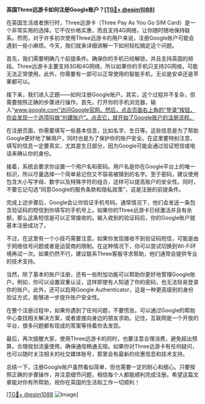 **英国Three远游卡如何注册Google账户？[[TG💪+ @esim1088](https://t.me/s/esim1088)]**

在英国生活或者旅行时，Three远游卡（Three Pay As You Go SIM Card）是一个非常实用的选择。它不仅价格实惠，而且支持4G网络，让你随时随地保持联系。然而，对于许多初次使用Three远游卡的用户来说，注册Google账户可能会遇到一些小麻烦。今天，我们就来详细讲解一下如何轻松搞定这个问题。

首先，我们需要明确几个前提条件。确保你的手机已经解锁，并且支持英国的频段。Three远游卡主要支持3G和4G网络，所以如果你的手机只支持2G网络，可能无法正常使用。此外，你需要有一部可以正常使用的智能手机，无论是安卓还是苹果都可以。

接下来，我们进入正题——如何注册Google账户。其实，这个过程并不复杂，但需要按照正确的步骤进行操作。首先，打开你的手机浏览器，输入“www.google.com”访问Google官网。然后，点击页面右上角的“登录”按钮，你会发现一个选项叫做“创建账户”。点击它，就开始了Google账户的注册流程。

在注册页面，你需要填写一些基本信息，比如名字、生日等。这些信息是为了帮助Google更好地了解用户，同时也是为了保护你的账户安全。在这里要特别注意，填写的信息一定要真实，尤其是生日部分，因为Google可能会通过验证短信或电话来确认你的身份。

接着，系统会要求你设置一个用户名和密码。用户名是你在Google平台上的唯一标识，所以尽量选择一个简单易记但又不容易被猜到的名字。至于密码，建议使用包含大小写字母、数字以及特殊字符的组合，这样可以提高账户的安全性。同时，不要忘记勾选“同意Google的服务条款和隐私政策”，这是注册的前提条件。

完成上述步骤后，Google会让你验证手机号码。通常情况下，他们会发送一条包含验证码的短信到你填写的手机号上。如果你的Three远游卡已经激活并且有余额，那么这条短信是可以正常接收的。输入收到的验证码后，你的Google账户就基本注册成功了。

不过，在这里有一个小技巧需要注意。如果你发现接收不到验证码短信，可能是由于网络信号问题或者是运营商的限制。在这种情况下，你可以尝试切换到Wi-Fi环境再试一次。如果仍然不行，建议联系Three客服寻求帮助，他们通常会提供专业的技术支持。

当然，除了基本的账户注册，还有一些附加功能可以帮助你更好地管理Google账户。例如，你可以设置双重认证，这样即使有人知道了你的密码，也无法轻易登录你的账户。此外，还可以启用Google Authenticator，这是一种更高级别的身份验证方式，能够进一步提升账户安全性。

在整个注册过程中，如果你遇到了任何问题，不要慌张。可以通过Google的帮助中心查找相关解决方案，或者直接向身边的朋友求助。记住，互联网是一个开放的平台，很多问题都有现成的答案等待着你去发现。

最后，再次提醒大家，使用Three远游卡的同时，也要注意合理消费，避免超出预算。合理规划流量使用，确保通信畅通无阻。如果你对Three远游卡有任何疑问，也可以随时关注相关的社交媒体账号，那里会有最新的优惠信息和技术支持。

总结一下，注册Google账户虽然看似简单，但也需要一定的耐心和细心。只要按照正确的步骤操作，并注意细节问题，相信每个人都能顺利完成注册。希望这篇文章能对你有所帮助，祝你在英国的生活和工作一切顺利！

[[TG💪+ @esim1088](https://t.me/s/esim1088) ![Image](https://i.postimg.cc/4NQfJmqS/Snipaste-2025-05-13-00-14-12.png)]